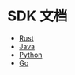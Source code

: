 # SDK 文档

- [Rust](./sdk/rust.md)
- [Java](./sdk/java.md)
- [Python](./sdk/python.md)
- [Go](./sdk/go.md)
